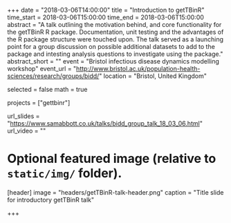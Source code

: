 +++
date = "2018-03-06T14:00:00"
title = "Introduction to getTBinR"
time_start = 2018-03-06T15:00:00
time_end = 2018-03-06T15:00:00
abstract =  "A talk outlining the motivation behind, and core functionality for the getTBinR R package. Documentation, unit testing and the advantages of the R package structure were touched upon. The talk served as a launching point for a group discussion on possible additional datasets to add to the package and intesting analysis questions to investigate using the package."
abstract_short = ""
event = "Bristol infectious disease dynamics modelling workshop"
event_url = "http://www.bristol.ac.uk/population-health-sciences/research/groups/bidd/"
location = "Bristol, United Kingdom"

selected = false
math = true

projects = ["gettbinr"]

url_slides = "https://www.samabbott.co.uk/talks/bidd_group_talk_18_03_06.html"
url_video = ""

# Optional featured image (relative to `static/img/` folder).
[header]
image = "headers/getTBinR-talk-header.png"
caption = "Title slide for introductory getTBinR talk"

+++
